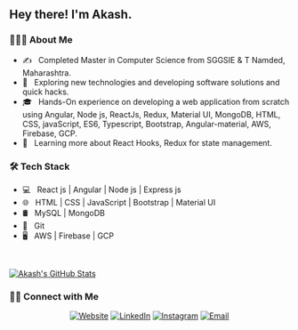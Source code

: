<h2> Hey there! I'm Akash.</h2>

<h3> 👨🏻‍💻 About Me </h3>

- ✍️ &nbsp; Completed Master in Computer Science from SGGSIE & T Namded, Maharashtra.
- 🤔 &nbsp; Exploring new technologies and developing software solutions and quick hacks.
- 🎓 &nbsp; Hands-On experience on developing a web application from scratch using Angular, Node js,
ReactJs, Redux, Material UI, MongoDB, HTML, CSS, javaScript, ES6, Typescript,
Bootstrap, Angular-material, AWS, Firebase, GCP.
- 🌱 &nbsp; Learning more about React Hooks, Redux for state management.

<h3>🛠 Tech Stack</h3>

- 💻 &nbsp; React js | Angular | Node js | Express js
- 🌐 &nbsp; HTML | CSS | JavaScript | Bootstrap | Material UI
- 🛢 &nbsp; MySQL | MongoDB
- 🔧 &nbsp; Git 
- 🖥 &nbsp; AWS | Firebase | GCP

<br/>

[![Akash's GitHub Stats](https://github-readme-stats.vercel.app/api?username=akash-karwande&show_icons=true)](https://github.com/akash-karwande)

<h3> 🤝🏻 Connect with Me </h3>

<p align="center">
<a href="https://akash-karwande.firebaseapp.com/"><img alt="Website" src="https://img.shields.io/badge/Website-www.akash-karwande.firebaseapp.com-blue?style=flat-square&logo=google-chrome"></a>
<a href="https://www.linkedin.com/in/akash-karwande/"><img alt="LinkedIn" src="https://img.shields.io/badge/LinkedIn-akash-karwande-blue?style=flat-square&logo=linkedin"></a>
<a href="https://www.instagram.com/akash_karwande/"><img alt="Instagram" src="https://img.shields.io/badge/Instagram-akash_karwande__-blue?style=flat-square&logo=instagram"></a>
<a href="mailto:akashnkarwande@gmail.com"><img alt="Email" src="https://img.shields.io/badge/Email-akashnkarwande@gmail.com-blue?style=flat-square&logo=gmail"></a>
</p>
